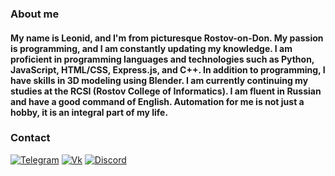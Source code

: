 ### About me
#### My name is Leonid, and I'm from picturesque Rostov-on-Don. My passion is programming, and I am constantly updating my knowledge. I am proficient in programming languages and technologies such as Python, JavaScript, HTML/CSS, Express.js, and C++. In addition to programming, I have skills in 3D modeling using Blender. I am currently continuing my studies at the RCSI (Rostov College of Informatics). I am fluent in Russian and have a good command of English. Automation for me is not just a hobby, it is an integral part of my life.
### Contact
[![Telegram](https://img.shields.io/badge/telegram-%2326A5E4.svg?&style=for-the-badge&logo=telegram&logoColor=white)](https://t.me/horvitz)
[![Vk](https://img.shields.io/badge/vk-%234680C2.svg?&style=for-the-badge&logo=vk&logoColor=white)](https://vk.com/horvitz/)
[![Discord](https://img.shields.io/badge/discord-%237289DA.svg?&style=for-the-badge&logo=discord&logoColor=white)](https://discord.com/users/horvitz)